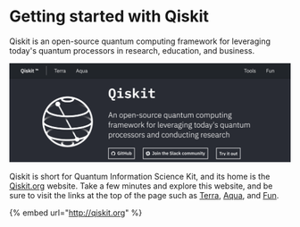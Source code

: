 # Getting started with Qiskit

Qiskit is an open-source quantum computing framework for leveraging today's quantum processors in research, education, and business.

![Qiskit.org website home page](../.gitbook/assets/225ecc7c563cc5610d8b8daaefdf0730.png)

Qiskit is short for Quantum Information Science Kit, and its home is the [Qiskit.org](https://qiskit.org/) website. Take a few minutes and explore this website, and be sure to visit the links at the top of the page such as [Terra](https://qiskit.org/terra), [Aqua](https://qiskit.org/aqua), and [Fun](https://qiskit.org/fun).

{% embed url="http://qiskit.org" %}

